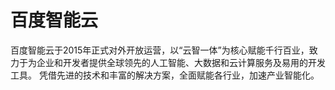 # 百度智能云

百度智能云于2015年正式对外开放运营，以“云智一体”为核心赋能千行百业，致力于为企业和开发者提供全球领先的人工智能、大数据和云计算服务及易用的开发工具。 凭借先进的技术和丰富的解决方案，全面赋能各行业，加速产业智能化。


